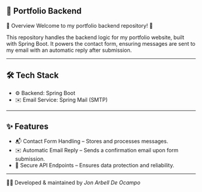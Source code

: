 ## 🚀 Portfolio Backend
📌 Overview
Welcome to my portfolio backend repository! 🎉

This repository handles the backend logic for my portfolio website, built with Spring Boot. It powers the contact form, ensuring messages are sent to my email with an automatic reply after submission.

---

## 🛠 Tech Stack
- ⚙️ Backend: Spring Boot
- ✉️ Email Service: Spring Mail (SMTP)

---

## ✨ Features
- 📬 Contact Form Handling – Stores and processes messages.
- ✉️ Automatic Email Reply – Sends a confirmation email upon form submission.
- 🔐  Secure API Endpoints – Ensures data protection and reliability.

---

👨‍💻 Developed & maintained by *Jon Arbell De Ocampo*